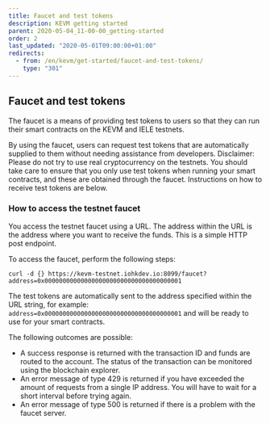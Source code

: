 ```yaml
---
title: Faucet and test tokens
description: KEVM getting started
parent: 2020-05-04_11-00-00_getting-started
order: 2
last_updated: "2020-05-01T09:00:00+01:00"
redirects:
  - from: /en/kevm/get-started/faucet-and-test-tokens/
    type: "301"
---
```

## Faucet and test tokens

The faucet is a means of providing test tokens to users so that they can run their smart contracts on the KEVM and IELE testnets.

By using the faucet, users can request test tokens that are automatically supplied to them without needing assistance from developers. Disclaimer: Please do not try to use real cryptocurrency on the testnets. You should take care to ensure that you only use test tokens when running your smart contracts, and these are obtained through the faucet. Instructions on how to receive test tokens are below.

### How to access the testnet faucet

You access the testnet faucet using a URL. The address within the URL is the address where you want to receive the funds. This is a simple HTTP post endpoint.

To access the faucet, perform the following steps:

```shell
curl -d {} https://kevm-testnet.iohkdev.io:8099/faucet?address=0x00000000000000000000000000000000000001
```

The test tokens are automatically sent to the address specified within the URL string, for example: `address=0x00000000000000000000000000000000000001` and will be ready to use for your smart contracts.

The following outcomes are possible:

* A success response is returned with the transaction ID and funds are routed to the account. The status of the transaction can be monitored using the blockchain explorer.
* An error message of type 429 is returned if you have exceeded the amount of requests from a single IP address. You will have to wait for a short interval before trying again.
* An error message of type 500 is returned if there is a problem with the faucet server.
